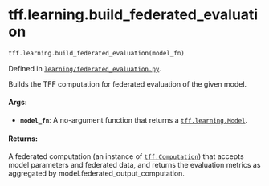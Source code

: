<div itemscope itemtype="http://developers.google.com/ReferenceObject">
<meta itemprop="name" content="tff.learning.build_federated_evaluation" />
<meta itemprop="path" content="Stable" />
</div>

# tff.learning.build_federated_evaluation

```python
tff.learning.build_federated_evaluation(model_fn)
```

Defined in
[`learning/federated_evaluation.py`](http://github.com/tensorflow/federated/tree/master/tensorflow_federated/python/learning/federated_evaluation.py).

Builds the TFF computation for federated evaluation of the given model.

#### Args:

*   <b>`model_fn`</b>: A no-argument function that returns a
    <a href="../../tff/learning/Model.md"><code>tff.learning.Model</code></a>.

#### Returns:

A federated computation (an instance of
<a href="../../tff/Computation.md"><code>tff.Computation</code></a>) that
accepts model parameters and federated data, and returns the evaluation metrics
as aggregated by model.federated_output_computation.
